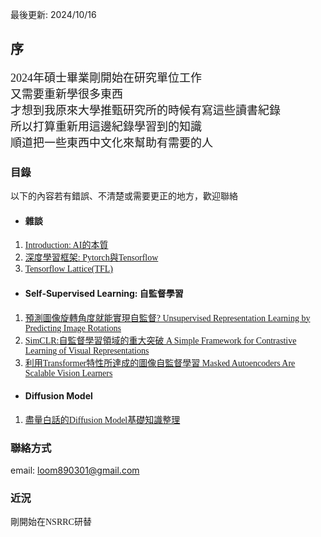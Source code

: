 最後更新: 2024/10/16 

## **序**
<font face="微軟雅黑" size=4>2024年碩士畢業剛開始在研究單位工作<br></font>
<font face="微軟雅黑" size=4>又需要重新學很多東西<br></font>
<font face="微軟雅黑" size=4>才想到我原來大學推甄研究所的時候有寫這些讀書紀錄<br></font>
<font face="微軟雅黑" size=4>所以打算重新用這邊紀錄學習到的知識<br></font>
<font face="微軟雅黑" size=4>順道把一些東西中文化來幫助有需要的人<br></font>

### **目錄** 
以下的內容若有錯誤、不清楚或需要更正的地方，歡迎聯絡
+ #### **雜談** 
1. [<font face="微軟雅黑">Introduction: AI的本質</font>](https://jacksonchen890301.github.io/Jackson-Domain/Introduction/introduction.html)
2. [<font face="微軟雅黑">深度學習框架: Pytorch與Tensorflow</font>](https://jacksonchen890301.github.io/Jackson-Domain/Introduction/Pytorch與Tensorflow.html)
3. [<font face="微軟雅黑">Tensorflow Lattice(TFL)</font>](https://jacksonchen890301.github.io/Jackson-Domain/Introduction/TensorFlow_Lattice.html)
+ #### **Self-Supervised Learning: 自監督學習**
1. [<font face="微軟雅黑">預測圖像旋轉角度就能實現自監督? Unsupervised Representation Learning by Predicting Image Rotations</font>](https://jacksonchen890301.github.io/Jackson-Domain/self_supervision/Unsupervised_Representation_Learning_by_Predicting_Image_Rotations.html)
2. [<font face="微軟雅黑">SimCLR:自監督學習領域的重大突破 A Simple Framework for Contrastive Learning of Visual Representations</font>](https://jacksonchen890301.github.io/Jackson-Domain/self_supervision/SimCLR.html)
3. [<font face="微軟雅黑">利用Transformer特性所達成的圖像自監督學習 Masked Autoencoders Are Scalable Vision Learners</font>](https://jacksonchen890301.github.io/Jackson-Domain/self_supervision/Masked_Autoencoder.html)
+ #### **Diffusion Model**
1. [<font face="微軟雅黑">盡量白話的Diffusion Model基礎知識整理</font>](https://jacksonchen890301.github.io/diffusion/basic)

### **聯絡方式**
email: loom890301@gmail.com

### **近況**
<font face="微軟雅黑">剛開始在NSRRC研替</font>
